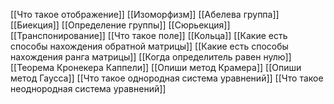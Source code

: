 [[Что такое отображение]]
[[Изоморфизм]]
[[Абелева группа]]
[[Биекция]]
[[Определение группы]]
[[Сюрьекция]]
[[Транспонирование]]
[[Что такое поле]]
[[Кольца]]
[[Какие есть способы нахождения обратной матрицы]]
[[Какие есть способы нахождения ранга матрицы]]
[[Когда определитель равен нулю]]
[[Теорема Кронекера Каппели]]
[[Опиши метод Крамера]]
[[Опиши метод Гаусса]]
[[Что такое однородная система уравнений]]
[[Что такое неоднородная система уравнений]]

